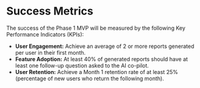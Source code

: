 # Success Metrics

The success of the Phase 1 MVP will be measured by the following Key Performance Indicators (KPIs):

* **User Engagement:** Achieve an average of 2 or more reports generated per user in their first month.
* **Feature Adoption:** At least 40% of generated reports should have at least one follow-up question asked to the AI co-pilot.
* **User Retention:** Achieve a Month 1 retention rate of at least 25% (percentage of new users who return the following month).
